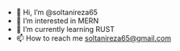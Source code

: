 - 👋 Hi, I’m @soltanireza65
- 👀 I’m interested in MERN
- 🌱 I’m currently learning RUST
- 📫 How to reach me soltanireza65@gmail.com

<!---
soltanireza65/soltanireza65 is a ✨ special ✨ repository because its `README.md` (this file) appears on your GitHub profile.
You can click the Preview link to take a look at your changes.
--->
